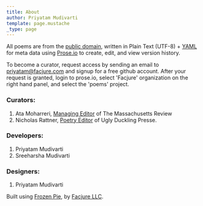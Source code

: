 ```yaml
---
title: About
author: Priyatam Mudivarti
template: page.mustache
_type: page
---
```


All poems are from the [public domain](http://www.gutenberg.org), written in Plain Text (UTF-8) + [YAML](http://en.wikipedia.org/wiki/YAML) for meta data using [Prose.io](http://www.prose.io) to create, edit, and view version history.

To become a curator, request access by sending an email to priyatam@facjure.com and signup for a free github account. After your request is granted, login to prose.io, select 'Facjure' organization on the right hand panel, and select the 'poems' project.

### Curators:
1. Ata Moharreri, [Managing Editor](http://www.massreview.org/editors) of The Massachusetts Review
2. Nicholas Rattner, [Poetry Editor](http://www.uglyducklingpresse.org/about/people/nick-rattner/) of Ugly Duckling Presse.

### Developers:
1. Priyatam Mudivarti
2. Sreeharsha Mudivarti

### Designers:
1. Priyatam Mudivarti

Built using [Frozen Pie](https://github.com/Facjure/frozen-pie), by [Facjure LLC](http://www.facjure.com).


